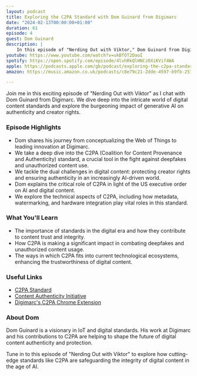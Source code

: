 ```yaml
---
layout: podcast
title: Exploring the C2PA Standard with Dom Guinard from Digimarc
date: "2024-02-13T00:00:00+01:00"
duration: 61
episode: 4
guest: Dom Guinard
description: |
    In this episode of "Nerding Out with Viktor," Dom Guinard from Digimarc discusses the development and significance of the C2PA standard for digital content provenance and authenticity, its role in protecting creator rights and ensuring content integrity in the age of generative AI, and how it addresses challenges posed by deepfakes and unauthorized content use.
youtube: https://www.youtube.com/watch?v=ukBfOT2DaoI
spotify: https://open.spotify.com/episode/4lvhRkQlHNCz0XiKVif4WA
apple: https://podcasts.apple.com/gb/podcast/exploring-the-c2pa-standard-with-dom-guinard-from-digimarc/id1722663295?i=1000639810961
amazon: https://music.amazon.co.uk/podcasts/c8e79c21-2dde-4597-b9fb-257ecbc2bf29/episodes/0b303d38-c449-470d-ac88-ce9369ed7bc5/nerding-out-with-viktor-exploring-the-c2pa-standard-with-dom-guinard-from-digimarc

---
```


Join me in this exciting episode of "Nerding Out with Viktor" as I chat with Dom Guinard from Digimarc. We dive deep into the intricate world of digital content standards and explore the burgeoning impact of generative AI on authenticity and creator rights.

### Episode Highlights

- Dom shares his journey from conceptualizing the Web of Things to leading innovation at Digimarc.
- We take a deep dive into the C2PA (Coalition for Content Provenance and Authenticity) standard, a crucial tool in the fight against deepfakes and unauthorized content use.
- We tackle the dual challenges in digital content: protecting creator rights and ensuring authenticity in an increasingly AI-driven world.
- Dom explains the critical role of C2PA in light of the US executive order on AI and digital content.
- We explore the technical aspects of C2PA, including how metadata, watermarking, and hardware integration play vital roles in this standard.

### What You'll Learn

- The importance of standards in the digital era and how they contribute to content trust and integrity.
- How C2PA is making a significant impact in combating deepfakes and unauthorized content usage.
- The ways in which C2PA fits into current technological ecosystems, enhancing the trustworthiness of digital content.

### Useful Links

- [C2PA Standard](https://c2pa.org)
- [Content Authenticity Initiative](https://contentauthenticity.org)
- [Digimarc's C2PA Chrome Extension](https://chromewebstore.google.com/detail/c2pa-content-credentials/mjkaocdlpjmphfkjndocehcdhbigaafp?hl=en&pli=1)

### About Dom

Dom Guinard is a visionary in IoT and digital standards. His work at Digimarc and his contributions to C2PA are helping to shape the future of digital content authenticity and protection.

Tune in to this episode of "Nerding Out with Viktor" to explore how cutting-edge standards like C2PA are safeguarding the integrity of digital content in the age of AI.
